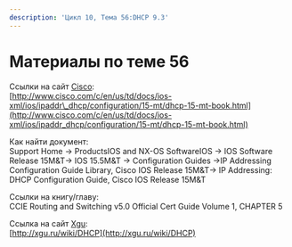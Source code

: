 ```yaml
---
description: 'Цикл 10, Тема 56:DHCP 9.3'
---
```


# Материалы по теме 56

Ссылки на сайт [Cisco](http://www.cisco.com/):  
[http://www.cisco.com/c/en/us/td/docs/ios-xml/ios/ipaddr\_dhcp/configuration/15-mt/dhcp-15-mt-book.html](http://www.cisco.com/c/en/us/td/docs/ios-xml/ios/ipaddr_dhcp/configuration/15-mt/dhcp-15-mt-book.html)

Как найти документ:  
Support Home → ProductsIOS and NX-OS SoftwareIOS → IOS Software Release 15M&T→ IOS 15.5M&T → Configuration Guides →IP Addressing Configuration Guide Library, Cisco IOS Release 15M&T→ IP Addressing: DHCP Configuration Guide, Cisco IOS Release 15M&T

Ссылки на книгу/главу:  
CCIE Routing and Switching v5.0 Official Cert Guide Volume 1, CHAPTER 5

Ссылка на сайт [Xgu](http://www.xgu.ru/):  
[http://xgu.ru/wiki/DHCP](http://xgu.ru/wiki/DHCP)

